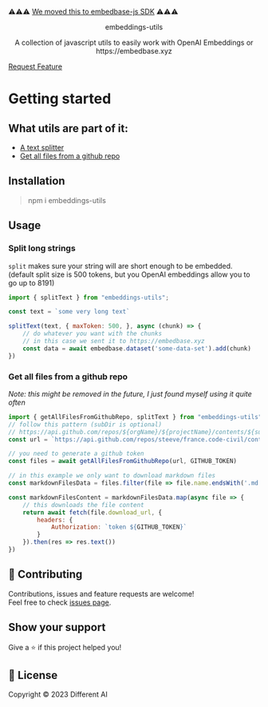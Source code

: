  ⚠️⚠️⚠️ [We moved this to embedbase-js SDK](https://docs.embedbase.xyz/sdk#splitting-and-chunking-large-texts) ⚠️⚠️⚠️
 
 
 <p align="center">embeddings-utils </p>
 <p align="center">A collection of javascript utils to easily work with OpenAI Embeddings or https://embedbase.xyz</p>
 <a href="https://github.com/hebertcisco/ts-npm-package-boilerplate/issues/new/choose">Request Feature</a>

# Getting started

## What utils are part of it:
- [A text splitter](#split-long-strings)
- [Get all files from a github repo](#get-all-files-from-a-github-repo)

## Installation

> npm i embeddings-utils

## Usage

### Split long strings

`split` makes sure your string will are short enough to be embedded. (default split size is 500 tokens, but you OpenAI embeddings allow you to go up to 8191)

```js
import { splitText } from "embeddings-utils";

const text = `some very long text`

splitText(text, { maxToken: 500, }, async (chunk) => {
    // do whatever you want with the chunks
    // in this case we sent it to https://embedbase.xyz
    const data = await embedbase.dataset('some-data-set').add(chunk)
})
```


### Get all files from a github repo

*Note: this might be removed in the future, I just found myself using it quite often*

```js
import { getAllFilesFromGithubRepo, splitText } from "embeddings-utils";
// follow this pattern (subDir is optional)
// https://api.github.com/repos/${orgName}/${projectName}/contents/${subDir}
const url = `https://api.github.com/repos/steeve/france.code-civil/contents/Livre%20III`

// you need to generate a github token
const files = await getAllFilesFromGithubRepo(url, GITHUB_TOKEN)

// in this example we only want to download markdown files
const markdownFilesData = files.filter(file => file.name.endsWith('.md'))

const markdownFilesContent = markdownFilesData.map(async file => {
    // this downloads the file content
    return await fetch(file.download_url, {
        headers: {
            Authorization: `token ${GITHUB_TOKEN}`
        }
    }).then(res => res.text())
})
```

## 🤝 Contributing

Contributions, issues and feature requests are welcome!<br />Feel free to check [issues page](issues).

## Show your support

Give a ⭐️ if this project helped you!

## 📝 License

Copyright © 2023 Different AI
